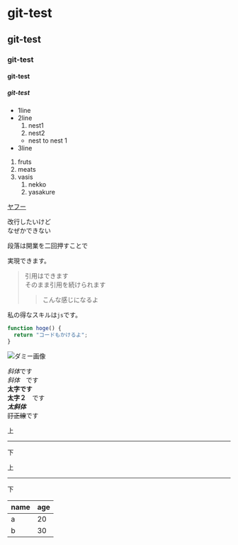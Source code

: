 # git-test
## git-test
### git-test
#### git-test
##### git-test

- 1line
- 2line
  1. nest1
  1. nest2
    - nest to nest 1
- 3line

1. fruts
1. meats
1. vasis
   1. nekko
   1. yasakure

[yahoo]: https://yahoo.co.jp

[ヤフー](yahoo)

改行したいけど  
なぜかできない

段落は開業を二回押すことで

実現できます。

>引用はできます  
>そのまま引用を続けられます
>
>>こんな感じになるよ

私の得なスキルは`js`です。

```javascript
function hoge() {
  return "コードもかけるよ";
}
```
![ダミー画像](https://placehold.jp/150x150.png)

*斜体*です  
_斜体_　です    
**太字です**  
__太字２__　です  
***太斜体***  
~~訂正線~~です  

上
***
下

上
___
下

name|age
-|-
a|20
b|30
